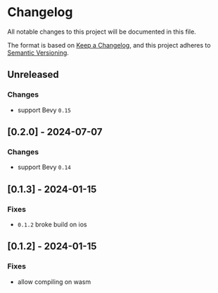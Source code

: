 # Changelog

All notable changes to this project will be documented in this file.

The format is based on [Keep a Changelog](https://keepachangelog.com/en/1.0.0/),
and this project adheres to [Semantic Versioning](https://semver.org/spec/v2.0.0.html).

## Unreleased

### Changes
* support Bevy `0.15`

## [0.2.0] - 2024-07-07

### Changes
* support Bevy `0.14`

## [0.1.3] - 2024-01-15

### Fixes
* `0.1.2` broke build on ios

## [0.1.2] - 2024-01-15

### Fixes
* allow compiling on wasm
